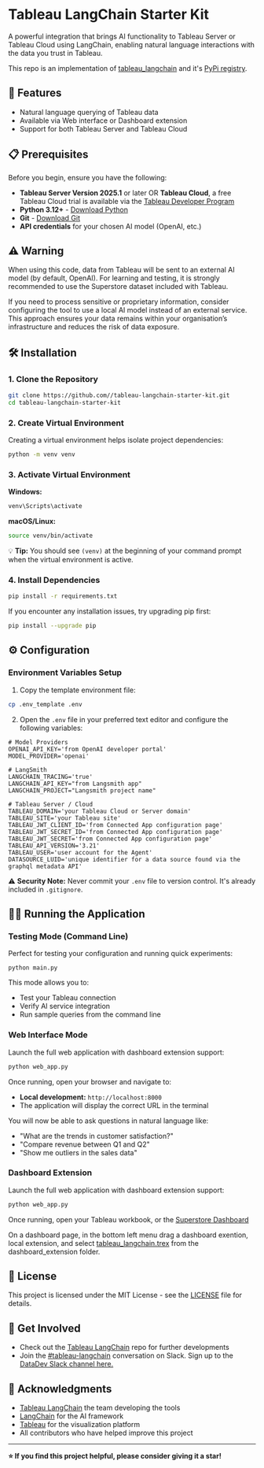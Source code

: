 # Tableau LangChain Starter Kit

A powerful integration that brings AI functionality to Tableau Server or Tableau Cloud using LangChain, enabling natural language interactions with the data you trust in Tableau.

This repo is an implementation of [tableau_langchain](https://github.com/tableau/tableau_langchain) and it's [PyPi registry](https://pypi.org/project/langchain-tableau/).

## 🚀 Features

- Natural language querying of Tableau data
- Available via Web interface or Dashboard extension
- Support for both Tableau Server and Tableau Cloud

## 📋 Prerequisites

Before you begin, ensure you have the following:

- **Tableau Server Version 2025.1** or later OR **Tableau Cloud**, a free Tableau Cloud trial is available via the [Tableau Developer Program](https://www.tableau.com/en-gb/developer)
- **Python 3.12+** - [Download Python](https://python.org/downloads/)
- **Git** - [Download Git](https://git-scm.com/downloads/)
- **API credentials** for your chosen AI model (OpenAI, etc.)

## ⚠️ Warning

When using this code, data from Tableau will be sent to an external AI model (by default, OpenAI). For learning and testing, it is strongly recommended to use the Superstore dataset included with Tableau.

If you need to process sensitive or proprietary information, consider configuring the tool to use a local AI model instead of an external service. This approach ensures your data remains within your organisation’s infrastructure and reduces the risk of data exposure.

## 🛠️ Installation

### 1. Clone the Repository

```bash
git clone https://github.com//tableau-langchain-starter-kit.git
cd tableau-langchain-starter-kit
```

### 2. Create Virtual Environment

Creating a virtual environment helps isolate project dependencies:

```bash
python -m venv venv
```

### 3. Activate Virtual Environment

**Windows:**
```bash
venv\Scripts\activate
```

**macOS/Linux:**
```bash
source venv/bin/activate
```

💡 **Tip:** You should see `(venv)` at the beginning of your command prompt when the virtual environment is active.

### 4. Install Dependencies

```bash
pip install -r requirements.txt
```

If you encounter any installation issues, try upgrading pip first:
```bash
pip install --upgrade pip
```

## ⚙️ Configuration

### Environment Variables Setup

1. Copy the template environment file:
```bash
cp .env_template .env
```

2. Open the `.env` file in your preferred text editor and configure the following variables:

```
# Model Providers
OPENAI_API_KEY='from OpenAI developer portal'
MODEL_PROVIDER='openai'

# LangSmith
LANGCHAIN_TRACING='true'
LANGCHAIN_API_KEY="from Langsmith app"
LANGCHAIN_PROJECT="Langsmith project name"

# Tableau Server / Cloud
TABLEAU_DOMAIN='your Tableau Cloud or Server domain'
TABLEAU_SITE='your Tableau site'
TABLEAU_JWT_CLIENT_ID='from Connected App configuration page'
TABLEAU_JWT_SECRET_ID='from Connected App configuration page'
TABLEAU_JWT_SECRET='from Connected App configuration page'
TABLEAU_API_VERSION='3.21'
TABLEAU_USER='user account for the Agent'
DATASOURCE_LUID='unique identifier for a data source found via the graphql metadata API'
```

⚠️ **Security Note:** Never commit your `.env` file to version control. It's already included in `.gitignore`.

## 🏃‍♂️ Running the Application

### Testing Mode (Command Line)

Perfect for testing your configuration and running quick experiments:

```
python main.py
```

This mode allows you to:
- Test your Tableau connection
- Verify AI service integration
- Run sample queries from the command line

### Web Interface Mode

Launch the full web application with dashboard extension support:

```bash
python web_app.py
```

Once running, open your browser and navigate to:
- **Local development:** `http://localhost:8000`
- The application will display the correct URL in the terminal

You will now be able to ask questions in natural language like:
   - "What are the trends in customer satisfaction?"
   - "Compare revenue between Q1 and Q2"
   - "Show me outliers in the sales data"

### Dashboard Extension

Launch the full web application with dashboard extension support:

```bash
python web_app.py
```

Once running, open your Tableau workbook, or the [Superstore Dashboard](dashboard_extension\Superstore.twbx)

On a dashboard page, in the bottom left menu drag a dashboard exention, local extension, and select [tableau_langchain.trex](dashboard_extension\tableau_langchain.trex) from the dashboard_extension folder. 


## 📄 License

This project is licensed under the MIT License - see the [LICENSE](LICENSE) file for details.

## 🤝 Get Involved

- Check out the [Tableau LangChain](https://github.com/tableau/tableau_langchain) repo for further developments
- Join the [#tableau-langchain](https://tableau-datadev.slack.com/archives/C07LMAVG4N6) conversation on Slack. Sign up to the [DataDev Slack channel here.](https://tabsoft.co/JoinTableauDev)

## 🙏 Acknowledgments

- [Tableau LangChain](https://github.com/tableau/tableau_langchain) the team developing the tools
- [LangChain](https://langchain.com/) for the AI framework
- [Tableau](https://tableau.com/) for the visualization platform
- All contributors who have helped improve this project

---

**⭐ If you find this project helpful, please consider giving it a star!**
